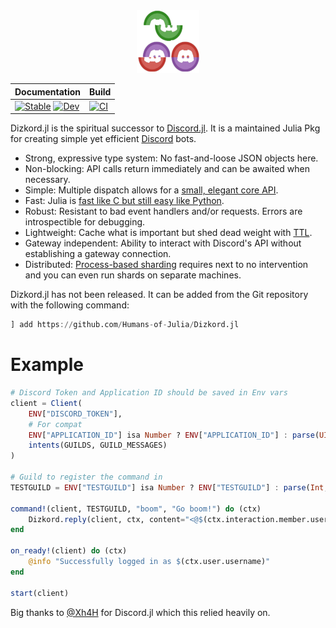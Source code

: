 <div align="center">
  <img src="https://github.com/Humans-of-Julia/Dizkord.jl/blob/master/docs/src/assets/logo.png?raw=true" width = "100" height = "100" style="align: center">


| Documentation | Build |
| -- | -- |
| [![Stable](https://img.shields.io/badge/docs-stable-blue.svg)](https://humans-of-julia.github.io/Dizkord.jl/stable/) [![Dev](https://img.shields.io/badge/docs-dev-blue.svg)](https://humans-of-julia.github.io/Dizkord.jl/dev/)| [![CI](https://github.com/Humans-of-Julia/Dizkord.jl/actions/workflows/ci.yml/badge.svg)](https://github.com/Humans-of-Julia/Dizkord.jl/actions/workflows/ci.yml) |
</div>

Dizkord.jl is the spiritual successor to [Discord.jl](https://github.com/Xh4H/Discord.jl). It is a maintained Julia Pkg for creating simple yet efficient [Discord](https://discord.com) bots.

* Strong, expressive type system: No fast-and-loose JSON objects here.
* Non-blocking: API calls return immediately and can be awaited when necessary.
* Simple: Multiple dispatch allows for a [small, elegant core API](https://Humans-of-Julia.github.io/Dizkord.jl/stable/rest.html#CRUD-API-1).
* Fast: Julia is [fast like C but still easy like Python](https://julialang.org/blog/2012/02/why-we-created-julia).
* Robust: Resistant to bad event handlers and/or requests. Errors are introspectible for debugging.
* Lightweight: Cache what is important but shed dead weight with [TTL](https://en.wikipedia.org/wiki/Time_to_live).
* Gateway independent: Ability to interact with Discord's API without establishing a gateway connection.
* Distributed: [Process-based sharding](https://Humans-of-Julia.github.io/Dizkord.jl/stable/client.html#Dizkord.Client) requires next to no intervention and you can even run shards on separate machines.

Dizkord.jl has not been released.
It can be added from the Git repository with the following command:

```julia
] add https://github.com/Humans-of-Julia/Dizkord.jl
```

# Example

```julia
# Discord Token and Application ID should be saved in Env vars
client = Client(
    ENV["DISCORD_TOKEN"], 
    # For compat
    ENV["APPLICATION_ID"] isa Number ? ENV["APPLICATION_ID"] : parse(UInt, ENV["APPLICATION_ID"]),
    intents(GUILDS, GUILD_MESSAGES)
)

# Guild to register the command in 
TESTGUILD = ENV["TESTGUILD"] isa Number ? ENV["TESTGUILD"] : parse(Int, ENV["TESTGUILD"])

command!(client, TESTGUILD, "boom", "Go boom!") do (ctx) 
    Dizkord.reply(client, ctx, content="<@$(ctx.interaction.member.user.id)> blew up!")
end

on_ready!(client) do (ctx)
    @info "Successfully logged in as $(ctx.user.username)"
end

start(client)
```

Big thanks to [@Xh4H](https://github.com/Xh4H) for Discord.jl which this relied heavily on.
